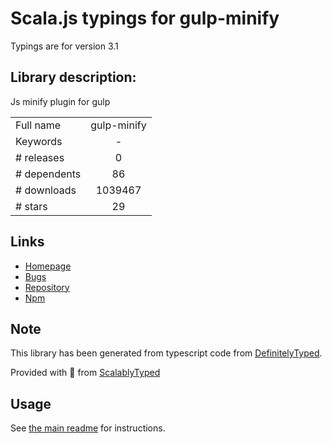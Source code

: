 
# Scala.js typings for gulp-minify

Typings are for version 3.1

## Library description:
Js minify plugin for gulp

|                    |                 |
| ------------------ | :-------------: |
| Full name          | gulp-minify |
| Keywords           | - |
| # releases         | 0 |
| # dependents       | 86 |
| # downloads        | 1039467 |
| # stars            | 29 |

## Links
- [Homepage](https://github.com/hustxiaoc/gulp-minify)
- [Bugs](https://github.com/hustxiaoc/gulp-minify/issues)
- [Repository](https://github.com/hustxiaoc/gulp-minify)
- [Npm](https://www.npmjs.com/package/gulp-minify)
    


## Note
This library has been generated from typescript code from [DefinitelyTyped](https://definitelytyped.org).

Provided with :purple_heart: from [ScalablyTyped](https://github.com/oyvindberg/ScalablyTyped)

## Usage
See [the main readme](../../readme.md) for instructions.


